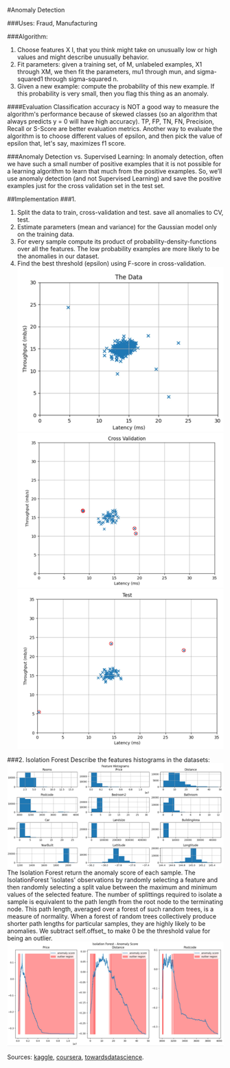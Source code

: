 #Anomaly Detection

###Uses: 
Fraud, Manufacturing

###Algorithm:
1. Choose features X I, that you think might take on unusually low or high values and might describe unusually behavior.
2. Fit parameters: given a training set, of M, unlabeled examples, X1 through XM, we then fit the parameters, mu1 through mun, and sigma-squared1 through sigma-squared n.
3. Given a new example: compute the probability of this new example. If this probability is very small, then you flag this thing as an anomaly.

####Evaluation
Classification accuracy is NOT a good way to measure the algorithm's performance because of skewed classes (so an algorithm that always predicts y = 0 will have high accuracy).
TP, FP, TN, FN, Precision, Recall or S-Score are better evaluation metrics.
Another way to evaluate the algorithm is to choose different values of epsilon, and then pick the value of epsilon that, let's say, maximizes f1 score.

###Anomaly Detection vs. Supervised Learning:
In anomaly detection, often we have such a small number of positive examples that it is not possible for a learning algorithm to learn that much from the positive examples. So, we’ll use anomaly detection (and not Supervised Learning) and save the positive examples just for the cross validation set in the test set.

##Implementation 
###1. 
1. Split the data to train, cross-validation and test. save all anomalies to CV, test.
2. Estimate parameters (mean and variance) for the Gaussian model only on the training data.
3. For every sample compute its product of probability-density-functions over all the features. The low probability examples are more likely to be the anomalies in our dataset.
4. Find the best threshold (epsilon) using F-score in cross-validation.
![Screenshot](output/1.JPG)
![Screenshot](output/2.JPG)
![Screenshot](output/3.JPG)

###2. Isolation Forest
Describe the features histograms in the datasets:
![Screenshot](output/4.JPG)
The Isolation Forest return the anomaly score of each sample. The IsolationForest 'isolates' observations by randomly selecting a feature and then randomly selecting a split value between the maximum and minimum values of the selected feature. The number of splittings required to isolate a sample is equivalent to the path length from the root node to the terminating node. This path length, averaged over a forest of such random trees, is a measure of normality. When a forest of random trees collectively produce shorter path lengths for particular samples, they are highly likely to be anomalies. We subtract self.offset_ to make 0 be the threshold value for being an outlier.
![Screenshot](output/5.JPG)

Sources: [kaggle](https://www.kaggle.com/kevinarvai/outlier-detection-practice-uni-multivariate),
[coursera](https://www.coursera.org/learn/machine-learning/programming/fyhXS/anomaly-detection-and-recommender-systems/instructions),
[towardsdatascience](https://towardsdatascience.com/andrew-ngs-machine-learning-course-in-python-anomaly-detection-1233d23dba95).